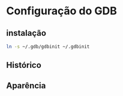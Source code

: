 [//]: <> (Documentação gerada com intmain_docmd)
# Configuração do GDB

## instalação

```bash
ln -s ~/.gdb/gdbinit ~/.gdbinit
```

## Histórico


## Aparência


